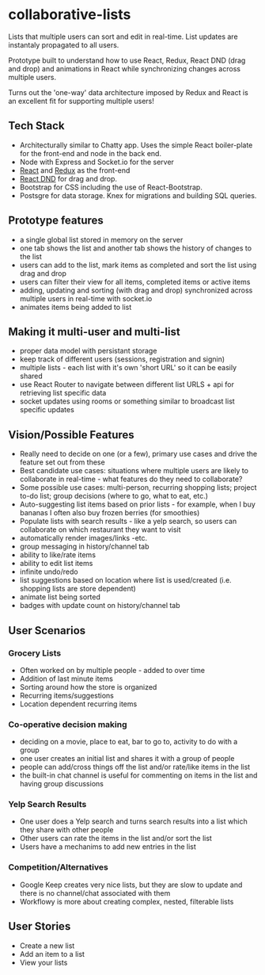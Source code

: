 # collaborative-lists

Lists that multiple users can sort and edit in real-time.  List updates are instantaly propagated to all users.

Prototype built to understand how to use React, Redux, React DND (drag and drop) and animations in React while synchronizing changes across multiple users.

Turns out the 'one-way' data architecture imposed by Redux and React is an excellent fit for supporting multiple users!

## Tech Stack
- Architecturally similar to Chatty app.  Uses the simple React boiler-plate for the front-end and node in the back end.
- Node with Express and Socket.io for the server
- [React](https://facebook.github.io/react/) and [Redux](https://github.com/reactjs/redux) as the front-end
- [React DND](http://gaearon.gith2ub.io/react-dnd/) for drag and drop.
- Bootstrap for CSS including the use of React-Bootstrap.
- Postsgre for data storage.  Knex for migrations and building SQL queries.

## Prototype features
- a single global list stored in memory on the server
- one tab shows the list and another tab shows the history of changes to the list
- users can add to the list, mark items as completed and sort the list using drag and drop
- users can filter their view for all items, completed items or active items
- adding, updating and sorting (with drag and drop) synchronized across multiple users in real-time with socket.io
- animates items being added to list

## Making it multi-user and multi-list
- proper data model with persistant storage
- keep track of different users (sessions, registration and signin)
- multiple lists - each list with it's own 'short URL' so it can be easily shared
- use React Router to navigate between different list URLS + api for retrieving list specific data
- socket updates using rooms or something similar to broadcast list specific updates

## Vision/Possible Features
- Really need to decide on one (or a few), primary use cases and drive the feature set out from these
- Best candidate use cases: situations where multiple users are likely to collaborate in real-time - what features do they need to collaborate?
- Some possible use cases: multi-person, recurring shopping lists; project to-do list; group decisions (where to go, what to eat, etc.)
- Auto-suggesting list items based on prior lists - for example, when I buy bananas I often also buy frozen berries (for smoothies)
- Populate lists with search results - like a yelp search, so users can collaborate on which restaurant they want to visit
- automatically render images/links -etc.
- group messaging in history/channel tab
- ability to like/rate items
- ability to edit list items
- infinite undo/redo
- list suggestions based on location where list is used/created (i.e. shopping lists are store dependent)
- animate list being sorted
- badges with update count on history/channel tab

## User Scenarios

### Grocery Lists
- Often worked on by multiple people - added to over time
- Addition of last minute items
- Sorting around how the store is organized
- Recurring items/suggestions
- Location dependent recurring items

### Co-operative decision making
- deciding on a movie, place to eat, bar to go to, activity to do with a group
- one user creates an initial list and shares it with a group of people
- people can add/cross things off the list and/or rate/like items in the list
- the built-in chat channel is useful for commenting on items in the list and having group discussions

### Yelp Search Results
- One user does a Yelp search and turns search results into a list which they share with other people
- Other users can rate the items in the list and/or sort the list
- Users have a mechanims to add new entries in the list

### Competition/Alternatives
- Google Keep creates very nice lists, but they are slow to update and there is no channel/chat associated with them
- Workflowy is more about creating complex, nested, filterable lists

## User Stories
- Create a new list
- Add an item to a list
- View your lists